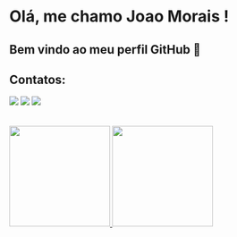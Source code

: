 # Olá, me chamo Joao Morais ! 
## Bem vindo ao meu perfil GitHub 👋
## Contatos:

<div>
<a href="https://www.instagram.com/joaohayato/" target=_blank"><img src="https://img.shields.io/badge/-Instagram-%23E4405F?style=for-the-badge&logo=instagram&logoColor=white" target="_blank"></a>
<a href = "mailto:joaomoraisxd@gmail.com"><img src="https://img.shields.io/badge/Gmail-D14836?style=for-the-badge&logo=gmail&logoColor=white" target="_blank"></a>
<a href="https://www.linkedin.com/in/jo%C3%A3o-morais-959a9122b/" target="_blank"><img src="https://img.shields.io/badge/-LinkedIn-%230077B5?style=for-the-badge&logo=linkedin&logoColor=white" target="_blank"></a>   
</div>

</br>
</br>

<div>
<a href="https://github.com/JoaoMoraisxD">
<img height="180em" src="https://github-readme-stats.vercel.app/api/top-langs/?username=JoaoMoraisxD&layout=compact&langs_count=7&theme=dracula"/>
<img height="180em" src="https://github-readme-stats.vercel.app/api?username=JoaoMoraisxD&show_icons=true&theme=dracula&include_all_commits=true&count_private=true"/>
</div>
<!--
**JoaoMoraisxD/JoaoMoraisxD** is a ✨ _special_ ✨ repository because its `README.md` (this file) appears on your GitHub profile.

Here are some ideas to get you started:

- 🔭 I’m currently working on ...
- 🌱 I’m currently learning ...
- 👯 I’m looking to collaborate on ...
- 🤔 I’m looking for help with ...
- 💬 Ask me about ...
- 📫 How to reach me: ...
- 😄 Pronouns: ...
- ⚡ Fun fact: ...
-->
